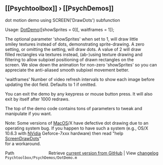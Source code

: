 ## [[Psychtoolbox]] &#8250; [[PsychDemos]]

  
dot motion demo using SCREEN('DrawDots') subfunction  
  
Usage: [DotDemo](DotDemo)([showSprites = 0][, waitframes = 1]);  
  
The optional parameter 'showSprites' when set to 1, will draw little  
smiley textures instead of dots, demonstrating sprite-drawing. A zero  
setting, or omitting the setting, will draw dots. A value of 2 will draw  
filled rectangles via textures instead, (ab-)using texture drawing and  
filtering to allow subpixel positioning of drawn rectangles on the  
screen. We slow down the animation for non-zero 'showSprites' so you can  
appreciate the anti-aliased smooth subpixel movement better.  
  
'waitframes' Number of video refresh intervals to show each image before  
updating the dot field. Defaults to 1 if omitted.  
  
You can exit the demo by any keypress or mouse button press. It will also  
exit by itself after 1000 redraws.  
  
The top of the demo code contains tons of parameters to tweak and  
manipulate if you want.  
  
  
Note: Some versions of [MacOS](MacOS)/X have defective dot drawing due to an  
operating system bug. If you happen to have such a system (e.g., OS/X  
10.6.3 with [NVidia](NVidia) Geforce-7xxx hardware) then read "help [ScreenDrawDots](ScreenDrawDots)"  
for a workaround.  
  




<div class="code_header" style="text-align:right;">
  <span style="float:left;">Path&nbsp;&nbsp;</span> <span class="counter">Retrieve <a href=
  "https://raw.github.com/Psychtoolbox-3/Psychtoolbox-3/beta/Psychtoolbox/PsychDemos/DotDemo.m">current version from GitHub</a> | View <a href=
  "https://github.com/Psychtoolbox-3/Psychtoolbox-3/commits/beta/Psychtoolbox/PsychDemos/DotDemo.m">changelog</a></span>
</div>
<div class="code">
  <code>Psychtoolbox/PsychDemos/DotDemo.m</code>
</div>

